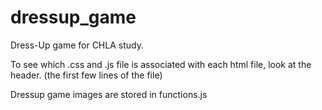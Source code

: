 # dressup_game
Dress-Up game for CHLA study.

To see which .css and .js file is associated with each html file, look at the header. (the first few
lines of the file)

Dressup game images are stored in functions.js
